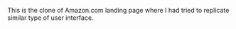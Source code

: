 <p>
  This is the clone of Amazon.com landing page where I had tried to replicate similar type of user interface. 
</p>
